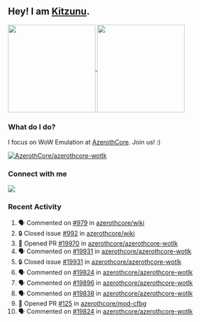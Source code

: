 ## Hey! I am [Kitzunu](https://Github.com/Kitzunu).

<!--
[![Kitzunu's Github stats](https://github-readme-stats.vercel.app/api?username=kitzunu&theme=github_dark&show_icons=true&number_format=long)](https://github.com/Kitzunu)

[![Kitzunu's Language stats](https://github-readme-stats.vercel.app/api/top-langs/?username=Kitzunu&layout=donut&theme=github_dark)](https://github.com/Kitzunu)
-->

<a href="https://github.com/Kitzunu">
  <img height=200 align="center" src="https://github-readme-stats.vercel.app/api?username=kitzunu&theme=github_dark&show_icons=true&number_format=long" />
</a>
<a href="https://github.com/Kitzunu">
  <img height=200 align="center" src="https://github-readme-stats.vercel.app/api/top-langs/?username=Kitzunu&layout=donut&theme=github_dark" />
</a>

### What do I do?

I focus on WoW Emulation at [AzerothCore](https://github.com/AzerothCore). Join us! :)

[![AzerothCore/azerothcore-wotlk](https://github-readme-stats.vercel.app/api/pin/?username=AzerothCore&repo=azerothcore-wotlk&theme=github_dark&show_owner=true)](https://github.com/azerothcore/azerothcore-wotlk)

### Connect with me
[![](https://img.shields.io/badge/AzerothCore%20Discord-Connect%20with%20me!-green)](https://discord.com/invite/gkt4y2x)

### Recent Activity

<!--START_SECTION:activity-->
1. 🗣 Commented on [#979](https://github.com/azerothcore/wiki/pull/979#issuecomment-2351532159) in [azerothcore/wiki](https://github.com/azerothcore/wiki)
2. 🔒 Closed issue [#992](https://github.com/azerothcore/wiki/issues/992) in [azerothcore/wiki](https://github.com/azerothcore/wiki)
3. 💪 Opened PR [#19970](https://github.com/azerothcore/azerothcore-wotlk/pull/19970) in [azerothcore/azerothcore-wotlk](https://github.com/azerothcore/azerothcore-wotlk)
4. 🗣 Commented on [#19931](https://github.com/azerothcore/azerothcore-wotlk/issues/19931#issuecomment-2351128206) in [azerothcore/azerothcore-wotlk](https://github.com/azerothcore/azerothcore-wotlk)
5. 🔒 Closed issue [#19931](https://github.com/azerothcore/azerothcore-wotlk/issues/19931) in [azerothcore/azerothcore-wotlk](https://github.com/azerothcore/azerothcore-wotlk)
6. 🗣 Commented on [#19824](https://github.com/azerothcore/azerothcore-wotlk/pull/19824#issuecomment-2351115930) in [azerothcore/azerothcore-wotlk](https://github.com/azerothcore/azerothcore-wotlk)
7. 🗣 Commented on [#19896](https://github.com/azerothcore/azerothcore-wotlk/issues/19896#issuecomment-2335269825) in [azerothcore/azerothcore-wotlk](https://github.com/azerothcore/azerothcore-wotlk)
8. 🗣 Commented on [#19838](https://github.com/azerothcore/azerothcore-wotlk/pull/19838#issuecomment-2323324183) in [azerothcore/azerothcore-wotlk](https://github.com/azerothcore/azerothcore-wotlk)
9. 💪 Opened PR [#125](https://github.com/azerothcore/mod-cfbg/pull/125) in [azerothcore/mod-cfbg](https://github.com/azerothcore/mod-cfbg)
10. 🗣 Commented on [#19824](https://github.com/azerothcore/azerothcore-wotlk/pull/19824#issuecomment-2323323737) in [azerothcore/azerothcore-wotlk](https://github.com/azerothcore/azerothcore-wotlk)
<!--END_SECTION:activity-->
